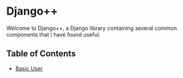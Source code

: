 # Django++

Welcome to Django++, a Django library containing several common components that I have found useful.

## Table of Contents
- [Basic User](BasicUser.md)
